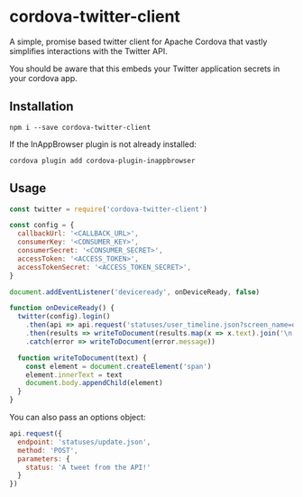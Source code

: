 # cordova-twitter-client

A simple, promise based twitter client for Apache Cordova that vastly simplifies interactions with the Twitter API.

You should be aware that this embeds your Twitter application secrets in your cordova app.

## Installation

    npm i --save cordova-twitter-client

If the InAppBrowser plugin is not already installed:

    cordova plugin add cordova-plugin-inappbrowser

## Usage

```Javascript
const twitter = require('cordova-twitter-client')

const config = {
  callbackUrl: '<CALLBACK_URL>',
  consumerKey: '<CONSUMER_KEY>',
  consumerSecret: '<CONSUMER_SECRET>',
  accessToken: '<ACCESS_TOKEN>',
  accessTokenSecret: '<ACCESS_TOKEN_SECRET>',
}

document.addEventListener('deviceready', onDeviceReady, false)

function onDeviceReady() {
  twitter(config).login()
    .then(api => api.request('statuses/user_timeline.json?screen_name=danderson00&count=20' /*, 'GET' */))
    .then(results => writeToDocument(results.map(x => x.text).join('\n')))
    .catch(error => writeToDocument(error.message))

  function writeToDocument(text) {
    const element = document.createElement('span')
    element.innerText = text
    document.body.appendChild(element)
  }
}
```

You can also pass an options object:

```Javascript
api.request({
  endpoint: 'statuses/update.json',
  method: 'POST',
  parameters: {
    status: 'A tweet from the API!'
  }
})
```